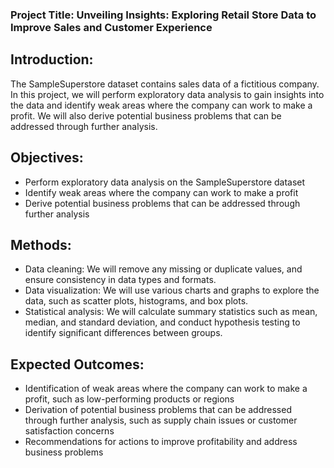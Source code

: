 ### Project Title: Unveiling Insights: Exploring Retail Store Data to Improve Sales and Customer Experience

## Introduction:
The SampleSuperstore dataset contains sales data of a fictitious company. In this project, we will perform exploratory data analysis to gain insights into the data and identify weak areas where the company can work to make a profit. We will also derive potential business problems that can be addressed through further analysis.

## Objectives:

* Perform exploratory data analysis on the SampleSuperstore dataset
* Identify weak areas where the company can work to make a profit
* Derive potential business problems that can be addressed through further analysis

## Methods:

* Data cleaning: We will remove any missing or duplicate values, and ensure consistency in data types and formats.
* Data visualization: We will use various charts and graphs to explore the data, such as scatter plots, histograms, and box plots.
* Statistical analysis: We will calculate summary statistics such as mean, median, and standard deviation, and conduct hypothesis testing to identify significant differences between groups.

## Expected Outcomes:

* Identification of weak areas where the company can work to make a profit, such as low-performing products or regions
* Derivation of potential business problems that can be addressed through further analysis, such as supply chain issues or customer satisfaction concerns
* Recommendations for actions to improve profitability and address business problems
